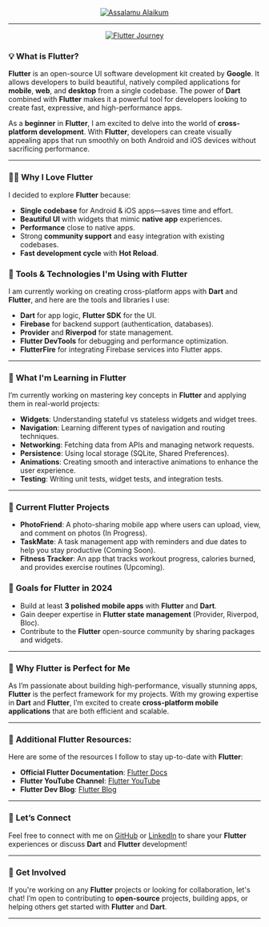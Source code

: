 <p align="center">
  <a href="https://github.com/CodderPrince">
    <img src="https://readme-typing-svg.demolab.com?font=Fira+Code&size=48&pause=2000&color=FFA500&center=true&vCenter=true&width=1000&lines=👋+Assalamu+Alaikum,+I'm+Prince!" alt="Assalamu Alaikum">
  </a>
</p> 

---

<p align="center">
  <a href="https://github.com/CodderPrince">
    <img src="https://readme-typing-svg.demolab.com?font=Fira+Code&size=48&pause=2000&color=00FF00&center=true&vCenter=true&width=1000&lines=🚀+Welcome+to+my+Flutter+Journey!+;Dart+and+Flutter+for+the+win!+;Code+and+create+with+me!" alt="Flutter Journey">
  </a>
</p>


### 💡 **What is Flutter?**
**Flutter** is an open-source UI software development kit created by **Google**. It allows developers to build beautiful, natively compiled applications for **mobile**, **web**, and **desktop** from a single codebase. The power of **Dart** combined with **Flutter** makes it a powerful tool for developers looking to create fast, expressive, and high-performance apps.

As a **beginner** in **Flutter**, I am excited to delve into the world of **cross-platform development**. With **Flutter**, developers can create visually appealing apps that run smoothly on both Android and iOS devices without sacrificing performance.

---

### 🧑‍💻 **Why I Love Flutter**
I decided to explore **Flutter** because:
- **Single codebase** for Android & iOS apps—saves time and effort.
- **Beautiful UI** with widgets that mimic **native app** experiences.
- **Performance** close to native apps.
- Strong **community support** and easy integration with existing codebases.
- **Fast development cycle** with **Hot Reload**.

### 🔧 **Tools & Technologies I'm Using with Flutter**
I am currently working on creating cross-platform apps with **Dart** and **Flutter**, and here are the tools and libraries I use:
- **Dart** for app logic, **Flutter SDK** for the UI.
- **Firebase** for backend support (authentication, databases).
- **Provider** and **Riverpod** for state management.
- **Flutter DevTools** for debugging and performance optimization.
- **FlutterFire** for integrating Firebase services into Flutter apps.

---

### 🌱 **What I'm Learning in Flutter**
I’m currently working on mastering key concepts in **Flutter** and applying them in real-world projects:
- **Widgets**: Understanding stateful vs stateless widgets and widget trees.
- **Navigation**: Learning different types of navigation and routing techniques.
- **Networking**: Fetching data from APIs and managing network requests.
- **Persistence**: Using local storage (SQLite, Shared Preferences).
- **Animations**: Creating smooth and interactive animations to enhance the user experience.
- **Testing**: Writing unit tests, widget tests, and integration tests.

---

### 🎯 **Current Flutter Projects**
- **PhotoFriend**: A photo-sharing mobile app where users can upload, view, and comment on photos (In Progress).
- **TaskMate**: A task management app with reminders and due dates to help you stay productive (Coming Soon).
- **Fitness Tracker**: An app that tracks workout progress, calories burned, and provides exercise routines (Upcoming).

### 🏁 **Goals for Flutter in 2024**
- Build at least **3 polished mobile apps** with **Flutter** and **Dart**.
- Gain deeper expertise in **Flutter state management** (Provider, Riverpod, Bloc).
- Contribute to the **Flutter** open-source community by sharing packages and widgets.

---

### 🧩 **Why Flutter is Perfect for Me**
As I’m passionate about building high-performance, visually stunning apps, **Flutter** is the perfect framework for my projects. With my growing expertise in **Dart** and **Flutter**, I’m excited to create **cross-platform mobile applications** that are both efficient and scalable.

---

### 🌟 **Additional Flutter Resources**:
Here are some of the resources I follow to stay up-to-date with **Flutter**:
- **Official Flutter Documentation**: [Flutter Docs](https://flutter.dev/docs)
- **Flutter YouTube Channel**: [Flutter YouTube](https://www.youtube.com/c/FlutterDev)
- **Flutter Dev Blog**: [Flutter Blog](https://medium.com/flutter)

---

### 📣 **Let’s Connect**
Feel free to connect with me on [GitHub](https://github.com/CodderPrince) or [LinkedIn](https://www.linkedin.com/in/prince) to share your **Flutter** experiences or discuss **Dart** and **Flutter** development!

---

### 💬 **Get Involved**
If you're working on any **Flutter** projects or looking for collaboration, let's chat! I’m open to contributing to **open-source** projects, building apps, or helping others get started with **Flutter** and **Dart**.

---


